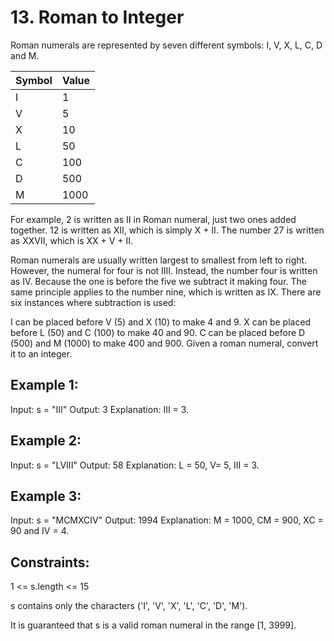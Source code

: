 # 13. Roman to Integer

Roman numerals are represented by seven different symbols: I, V, X, L, C, D and M.

|Symbol   |    Value |
|---|---|
|I      |       1|
V       |      5
X        |     10
L         |    50
C          |   100
D           |  500
M            | 1000


For example, 2 is written as II in Roman numeral, just two ones added together. 12 is written as XII, which is simply X + II. The number 27 is written as XXVII, which is XX + V + II.

Roman numerals are usually written largest to smallest from left to right. However, the numeral for four is not IIII. Instead, the number four is written as IV. Because the one is before the five we subtract it making four. The same principle applies to the number nine, which is written as IX. There are six instances where subtraction is used:

I can be placed before V (5) and X (10) to make 4 and 9. 
X can be placed before L (50) and C (100) to make 40 and 90. 
C can be placed before D (500) and M (1000) to make 400 and 900.
Given a roman numeral, convert it to an integer.

 

## Example 1:

Input: s = "III"
Output: 3
Explanation: III = 3.


## Example 2:

Input: s = "LVIII"
Output: 58
Explanation: L = 50, V= 5, III = 3.


## Example 3:

Input: s = "MCMXCIV"
Output: 1994
Explanation: M = 1000, CM = 900, XC = 90 and IV = 4.
 

## Constraints:

1 <= s.length <= 15


s contains only the characters ('I', 'V', 'X', 'L', 'C', 'D', 'M').


It is guaranteed that s is a valid roman numeral in the range [1, 3999].
